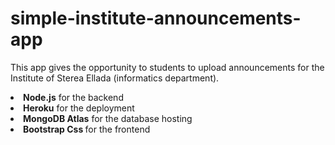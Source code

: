 # simple-institute-announcements-app
This app gives the opportunity to students to upload announcements for the Institute of Sterea Ellada (informatics department).

<li><b>Node.js</b>  for the backend</li>
<li><b>Heroku</b> for the deployment</li>
<li><b>MongoDB Atlas</b> for the database hosting</li>
<li><b>Bootstrap Css </b> for the frontend</li>
